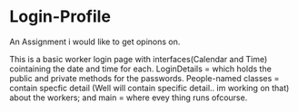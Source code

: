 # Login-Profile
An Assignment i would like to get opinons on.

This is a basic worker login page with interfaces(Calendar and Time) cointaining the date and time for each.
LoginDetails = which holds the public and private methods for the passwords.
People-named classes = contain specfic detail (Well will contain specific detail.. im working on that) about the workers;
and main = where evey thing runs ofcourse.
